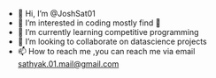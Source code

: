 - 👋 Hi, I’m @JoshSat01
- 👀 I’m interested in coding mostly find 🪼 
- 🌱 I’m currently learning competitive programming
- 💞️ I’m looking to collaborate on datascience projects
- 📫 How to reach me ,you can reach me via email sathyak.01.mail@gmail.com

<!---
JoshSat01/JoshSat01 is a ✨ special ✨ repository because its `README.md` (this file) appears on your GitHub profile.
You can click the Preview link to take a look at your changes.
--->
